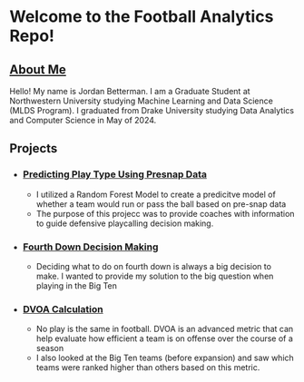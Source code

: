 # Welcome to the Football Analytics Repo!

## [About Me](https://www.mccormick.northwestern.edu/machine-learning-data-science/people/students/class-of-2025/betterman-jordan.html)
Hello! My name is Jordan Betterman. I am a Graduate Student at Northwestern University studying Machine Learning and Data Science (MLDS Program). I graduated from Drake University studying Data Analytics and Computer Science in May of 2024. 

## Projects
- ### [Predicting Play Type Using Presnap Data](https://github.com/jordan-betterman/football-analytics/tree/main/down_breaks)
    - I utilized a Random Forest Model to create a predicitve model of whether a team would run or pass the ball based on pre-snap data
    - The purpose of this projecc was to provide coaches with information to guide defensive playcalling decision making.
- ### [Fourth Down Decision Making](https://github.com/jordan-betterman/football-analytics/tree/main/fourth-down-decision-making)
    - Deciding what to do on fourth down is always a big decision to make. I wanted to provide my solution to the big question when playing in the Big Ten
- ### [DVOA Calculation](https://github.com/jordan-betterman/football-analytics/tree/main/dvoa)
    - No play is the same in football. DVOA is an advanced metric that can help evaluate how efficient a team is on offense over the course of a season
    - I also looked at the Big Ten teams (before expansion) and saw which teams were ranked higher than others based on this metric. 